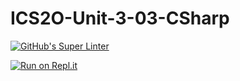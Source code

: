 # ICS2O-Unit-3-03-CSharp

[![GitHub's Super Linter](https://github.com/KaitlynIp64/ICS2O-Unit-3-03-CSharp/workflows/GitHub's%20Super%20Linter/badge.svg)](https://github.com/KaitlynIp64/ICS2O-Unit-3-03-CSharp/actions)

[![Run on Repl.it](https://repl.it/badge/github/KaitlynIp64/ICS2O-Unit-3-03-CSharp)](https://repl.it/github/KaitlynIp64/ICS2O-Unit-3-03-CSharp)
